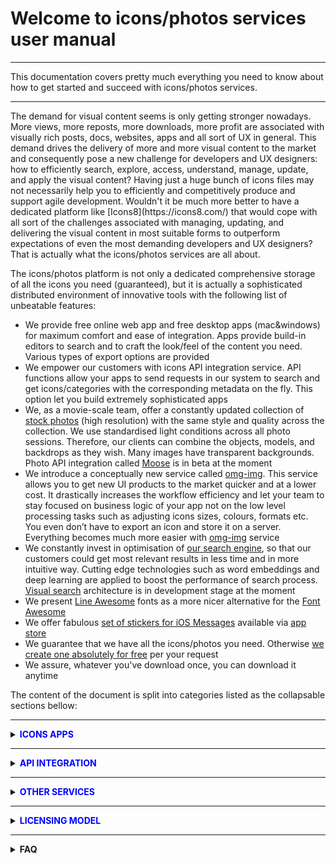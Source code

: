 # Welcome to icons/photos services user manual
<hr>
This documentation covers pretty much everything you need to know about how to get started and succeed with icons/photos services.
<hr>
<!--# Overview-->
The demand for visual content seems is only getting stronger nowadays. More views, more reposts, more downloads, more profit are associated with visually rich posts, docs, websites, apps and all sort of UX in general. This demand drives the delivery of more and more visual content to the market and consequently pose a new challenge for developers and UX designers: how to efficiently search, explore, access, understand, manage, update,  and apply the visual content? Having just a huge bunch of icons files may not necessarily help you to efficiently and competitively produce and support agile development. Wouldn't it be much more better to have a dedicated platform like [Icons8](https://icons8.com/) that would cope with all sort of the challenges associated with managing, updating, and delivering the visual content in most suitable forms to outperform expectations of even the most demanding developers and UX designers? That is actually what the icons/photos services are all about. 

The icons/photos platform is not only a dedicated comprehensive storage of all the icons you need (guaranteed), but it is actually a sophisticated distributed environment of innovative tools with the following list of unbeatable features:
 - We provide free online web app and free desktop apps (mac&windows) for maximum comfort and ease of integration. Apps provide build-in editors to search and to craft the look/feel of the content you need. Various types of export options are provided
 - We empower our customers with icons API integration service. API functions allow your apps to send requests in our system to search and get icons/categories with the corresponding metadata on the fly. This option let you build extremely sophisticated apps
 - We, as a movie-scale team, offer a constantly updated collection of [stock photos](https://photos.icons8.com/) (high resolution) with the same style and quality across the collection. We use standardised light conditions across all photo sessions. Therefore, our clients can combine the objects, models, and backdrops as they wish. Many images have transparent backgrounds. Photo API integration called [Moose](https://photos.icons8.com/api/v1/documentation) is in beta at the moment
 - We introduce a conceptually new service called [omg-img](http://img.icons8.com/). This service allows you to get new UI products to the market quicker and at a lower cost. It drastically increases the workflow efficiency and let your team to stay focused on business logic of your app not on the low level processing tasks such as adjusting icons sizes, colours, formats etc. You even don’t have to export an icon and store it on a server. Everything becomes much more easier with [omg-img](http://img.icons8.com/) service
 - We constantly invest in optimisation of [our search engine](https://icons8.com/icon/new-icons/all), so that our customers could get most relevant results in less time and in more intuitive way. Cutting edge technologies such as word embeddings and deep learning are applied to boost the performance of search process. [Visual search](http://ai.icons8.com/Scribble/Search) architecture is in development stage at the moment
 - We present [Line Awesome](https://icons8.com/line-awesome) fonts as a more nicer alternative for the [Font Awesome](https://iconpharm.com/web-app/category/all/font-awesome) 
 - We offer fabulous [set of stickers for iOS Messages](https://icons8.com/imessage/) available via [app store](https://itunes.apple.com/app/id1159302973) 
 - We guarantee that we have all the icons/photos you need. Otherwise [we create one absolutely for free](https://icons8.com/request-icon/free/hot) per your request
 - We assure, whatever you've download once, you can download it anytime
 
 The content of the document is split into categories listed as the collapsable sections bellow:
 <hr>
 <details>
  <summary>
   <span style="color:blue"><strong>ICONS APPS</strong></span>
  </summary>
 <ul>
  <li>
  <details>
  <summary>
   <strong>Web App</strong>
  </summary>
   
   
 ## Searching
 ...
## Editing/Formating
...
## Effects/Collections
...
## Downloading 
...

 </details>
   
 </li>
  <li>
  <details>
  <summary>
   <strong>Desktop Apps (Windows & Mac)</strong>
  </summary>
 Desktop Apps (Windows & Mac)
 </details>
  </li>
 </ul>
</details> 
<hr> 


 <details>
  <summary>
   <span style="color:blue"><strong>API INTEGRATION</strong></span>
  </summary>
 <ul>
  <li>
  <details>
  <summary>
   <strong>Icons API</strong>
  </summary>
 
 
## Overview
The big idea behind the icons API is the ease of manipulation with visual content. Having just a huge bunch of icons files may not necessarily help you to efficiently and competitively produce and support agile development. Wouldn't it be much more better to have a dedicated platform like [Icons8](https://icons8.com/) that would cope with all sort of the challenges associated with managing, updating, and delivering the visual content in most suitable forms to outperform expectations of even the most demanding developers and UX designers? That is actually what the icons/photos services are all about. 

This is us, the Icons8, who takes the responsibility to maintain the whole [infrastructure](https://api.icons8.com/) of managing and accessing visual content to let our clients to focus on delivering new products to the market with highest pace and lowest cost possible.

In a nutshell, [icons API](https://api.icons8.com/) represents by itself a web service with a list of web methods to manipulate with the visual content on the fly. The web methods could be invoked from various types of applications either web, desktop, or mobile. This is how integration is being achieved. Such architecture gives a unique level of flexibility to our clients to develop very sophisticated applications with outstanding UX and optimised time-to-market.

## API functions

[Icons API](https://api.icons8.com/) handles requests from clients apps and returns both Base64-encoded icons and the meta information. Some of the operations are:
-   Searching for a string
-   Getting the categories
-   Getting the icons from a category
-   Searches for similar icons (icons that have similar tags)
-   Suggestions for find-as-you-type, etc.
-   Searching for a string
-   Getting the categories
-   Getting the icons from a category
-   Searches for similar icons (icons that have similar tags)
-   Suggestions for find-as-you-type, etc. 

Below is a complete list of operations with definitions and links to live test page:

| Operation | Definition | Live Test |
|:--|:--|:--:|
| [GET /api/iconsets/icon](https://api.icons8.com/manual/icon)|Returns several icons | [Try](https://api.icons8.com/try/icon)  |
|[GET /api/iconsets/icons](https://api.icons8.com/manual/icons)|Returns all icons in alphabetical order|[Try](https://api.icons8.com/try/icons)|
|[GET /api/iconsets/search](https://api.icons8.com/manual/search)|Returns icons by the specified search criteria|[Try](https://api.icons8.com/try/search)|
|[GET /api/iconsets/latest](https://api.icons8.com/manual/latest)|Returns several icons sorted by date, with the newest first|[Try](https://api.icons8.com/try/latest)|
|[GET /api/iconsets/similar](https://api.icons8.com/manual/similar)|Returns icons that similar to the given one|[Try](https://api.icons8.com/try/similar)|
|[GET /api/iconsets/total](https://api.icons8.com/manual/total)|Returns the total number of icons for different platforms|[Try](https://api.icons8.com/try/total)|
|[GET /api/iconsets/list](https://api.icons8.com/manual/list)|Returns lists with information about icons|[Try](https://api.icons8.com/try/list)|
|[GET /api/iconsets/categories](https://api.icons8.com/manual/categories)|Returns lists of categories|[Try](https://api.icons8.com/try/categories)|
|[GET /api/iconsets/category](https://api.icons8.com/manual/category)|Returns lists of icons in particular category|[Try](https://api.icons8.com/try/category)|
|[GET /api/iconsets/suggest](https://api.icons8.com/manual/suggest)|Returns suggests about icons and tags for given string|[Try](https://api.icons8.com/try/suggest)|
|[GET /api/iconsets/svg-symbol](https://api.icons8.com/manual/svg-symbol)|Returns SVG `symbol` image consists of specified icons|[Try](https://api.icons8.com/try/svg-symbol)|
|[GET /api/iconsets/download](https://api.icons8.com/manual/download)|Download icon's image|[Try](https://api.icons8.com/try/download)|

## Elements, Attributes, Parameters

## API vs. JSON (pros&cons)
### What If We Go out of Business etc.
## Examples

## Use cases
These are examples of API usage in production applications:

-   **Template customisation.**  <br> This is how  [Canva](https://www.canva.com/) uses our API to customise layouts.
    
-   **Graphics and text editors.** <br>  [Gravit](https://gravit.io/)  allows to insert our icons via API into their mockups.
    
-   **Application customisation.** <br>  [TimeTune](http://timetune.center/)  uses our API to customise activities.




You can plug Icons8 into your system in two ways:

-   Via  [our API](https://api.icons8.com/)
-   By downloading a JSON with all base64 encoded icons and metadata (names, tags, and categories)

## API or JSON?

**We think  [API](https://api.icons8.com/)  is better.**  It took us a couple of years to develop it. In particular, it provides:

-   Sphinx full-text  [search](https://icons8.com/icon/131/search)  with morphology
-   A third party spell  [check](https://icons8.com/icon/set/check/all)  API
-   Multiple operations that would take months of development
-   Also, we’ve learned some stuff the hard way, by doing it and removing it. For example, using synonyms APIs proved to be a failure
-   Also, we keep improving the metadata daily

On the other hand,  **utilizing JSON on your side is 100% reliable;**  you can’t beat that.

## What If We Go out of Business?

If we want you to count on our technology, we must earn your trust. Here is what happens  _in an extremely unlikely event of an emergency_, as they say in the pre-flight safety demonstrations.

If we go out of  [business](https://icons8.com/web-app/category/Business), the following will happen:

-   **We’ll keep the website**, including our API,  [running](https://en.icons8.com/web-app/915/running)  for years. Although we utilize a number of servers for everything from generating the icons to serving content to Google, the core of the website is an $80 droplet on Digital Ocean. We must be extremely broke to shut it down.
-   **If you’ve used JSON, you are 100% safe.**  If you use our API, keep our JSON export as a backup; if anything happens, you’ll have years to switch to it.

However, the probability of going out of  [business](https://icons8.com/icon/pack/business)  is low. Our company,  [VisualPharm](http://visualpharm.com/), has existed since 2003; the cash flow is good, and we grow organically without any loans.

## License Expiration

A license is valid for one year after the purchase. It includes:

-   All icons created to the date + one year of new icons
-   Access to our API (according to your plan)
-   Support (according to your plan)

After one year, we will offer you a subscription for another year.

_Exception_: we will not charge for the software that you don’t support anymore. You can keep distributing the software for free, if:

-   It has all icons offline and doesn’t use our API
-   You don’t release new versions after the license expiration

## Limitations

-   The price includes  _all icons at the moment of the purchase + 1 year of new icons_. The icons that we create after 1 year cost $249 per year.
-   Please make it clear to your users that they can only use the icons for creations with your software. They cannot export the icons and use them in other authoring tools.
-   Please make it clear to your users that they can purchase additional licenses.
- 
## Getting Started

To get started, please  [contact us](https://icons8.com/contact)  to obtain an API key.

## Pricing

Our API license starts at $100/month.
 
 
 </details>
 </li>
  <li>
  <details>
  <summary>
   <strong>Photo API</strong>
  </summary>
 Photo API
 </details>
  </li>
 </ul>
</details> 
<hr> 





 <details>
  <summary>
   <span style="color:blue"><strong>OTHER SERVICES</strong></span>
  </summary>
 <ul>
  <li>
  <details>
  <summary>
   <strong>Omg-Img service</strong>
  </summary>


**1. Why [omg-img](http://img.icons8.com/) service?**
The service empowers developers and interface designers to get new UI products to the market faster at a lower cost. It drastically increases the workflow efficiency and let your team to stay focused on business logic of your app not on the low level processing tasks such as adjusting icons sizes, colors, formats etc. You even don’t have to export an icon and store it on a server. Everything becomes much more easier with [omg-img](http://img.icons8.com/) service. For example, it takes just a line of code `<img src=’https://img.icons8.com/search’/>` to insert a png icon [Magnifier](https://icons8.com/icon/set/magnifier/all) directly from the CDN to your application of any scale.

**2. Icon’s search available straight from the address bar of your browser.**
For your convenience, [omg-img](http://img.icons8.com/) service architecture allows developers and designers to browse for new icons directly from browser’s address bar as following: 

 - https://img.icons8.com/home 
 - https://img.icons8.com/house
- https://img.icons8.com/bungalow
- https://img.icons8.com/targaryen-house

There is always an option to browse for more icons from our web site search engine UI  https://icons8.com/icon/new-icons/all to get the names that you may use in constructing appropriate icons links for your apps.

**3. How do I apply styles?**
On our website, there is a list of icons styles on the left pane of the icons page. The list contains more than 20 various styles to outperform expectations of even the most demanding end-users of your apps. Below is the list of the most popular styles:

|monochrome|coloured|
|----------|--------|
|iOS: http://img.icons8.com/ios/car|Color: http://img.icons8.com/color/car|
|Windows: http://img.icons8.com/windows/car|Office: http://img.icons8.com/office/car|
|Material: http://img.icons8.com/material/car|Dusk: http://img.icons8.com/dusk/car|

[Omg-img](http://img.icons8.com/) let you apply a new style as easy as just inserting a style code within an icon’s link.

**4. Recolouring monochrome icons made easy**
To change the color of an icon with [omg-img](http://img.icons8.com/) service you simply insert an appropriate color code within an icon’s link as it is demonstrated below:
- <img src='http://img.icons8.com/ios/FF0000/car'> `http://img.icons8.com/ios/FF0000/car`
- <img src='http://img.icons8.com/ios/00FF00/car'> `http://img.icons8.com/ios/00FF00/car`
- <img src='http://img.icons8.com/ios/0000FF/car'> `http://img.icons8.com/ios/0000FF/car`

**5. How can I resize an icon?**
To modify an icon’s size the same logic is applied as before. It’s just enough to insert an icon’s size within its link:
- 'http://img.icons8.com/color/30px/car' <img src='http://img.icons8.com/color/30px/car' />
- 'http://img.icons8.com/color/40px/car' <img src='http://img.icons8.com/color/40px/car' />
- 'http://img.icons8.com/color/50px/car' <img src='http://img.icons8.com/color/50px/car' /> 
- 'http://img.icons8.com/color/60px/car' <img src='http://img.icons8.com/color/60px/car' /> 

For your convenience, the size of an icon can be written in two different formats: `100x100` or `100px`, depending on what you prefer the most.

**6. How can all sorts of artefacts be minimised when using pixel perfect?**
Each icon style is drawn for a specific pixel grid. Look at these few examples of various pixel grids: 
* iOS: `50x50`
* Metro: `26x26`
* Windows: `32x32`
* Material: `24x24`
* Color: `48x48`
* Office: `16x16`, `30x30`, `40x40`, `80x80`

In order to avoid all sorts of artefacts (blurring edges, washed out colours etc.) associated with changing an icon’s size, we strongly recommend you to choose multiples of original icon's size. For example for iOS style the multiples would be: `50x50`, `100x100`, `150x150` etc.
You can set an icon’s size either by specifying the size in pixels `100x100` / `100px` or with the use of factors: `2x` or `x2` (the number can vary).
For example:
- 'https://img.icons8.com/color/1x/brazilian-carnival.png' <img src='https://img.icons8.com/color/1x/brazilian-carnival.png'/>
- 'https://img.icons8.com/color/2x/brazilian-carnival.png' <img src='https://img.icons8.com/color/2x/brazilian-carnival.png' />

**7. What is the maximum size of an icon that your service can provide?**
The restriction applied to free png icons is 550px. Please read more in [API license](https://icons8.com/paid-license-99/#/).

**8. Which license do I need to start using [omg-img](http://img.icons8.com/)?**
To start using [omg-img](http://img.icons8.com) service for free, just [set a link](https://icons8.com/license) or buy [paid licence](https://icons8.com/paid-license-99/#/).

**9. What should I do if I can not find an icon that I need?**
You may send us a [request](https://icons8.com/request-icon/) to draw any icon you actually  need. It’s completely free. We try to do our the best to make our service comprehensive. However we do prioritise the requests which have the highest demand. You even may ask your friends, relatives and any community members to vote for your requested icon in order put your request on the very top of the queue. 

**10. Can an icon used in my app change over time?**
In short, it’s very unlikely but possible. The most updated version of an icon is accessible by a given icon’s link.
E.G. currently for the following link **`https://img.icons8.com/water-molecule`** we keep showing an icon with illustration of a water drop or an abstract molecule. However if we begin to receive more and more requests to change the icon’s appearance to say a water molecule like this H<sub>2</sub>O, then most probably we will alternate its look somehow to represent the structure of two atoms of hydrogen and one atom of oxygen bonded together. 

In case if you are planning to use an icon longterm, the best solution would be to use the canonical full path to the icon (.png), which can be formed [here](https://icons8.com/).

**11. Can I use an icon with .png extension?**
Yes you can use icons with .png extension in [omg-img](http://img.icons8.com/) service, however you would need to know the exact name of a .png icon. The .png names could differ from the names provided by the service. In order to find the desired .png icon name and create an appropriate query for it, you may use searching engine UI available on our website [here](https://icons8.com/icon/new-icons/all).

**12. How to use responsive size for [Office](https://icons8.com/office-icons/) style?**
It’s quite simple. Just add a parameter `office` to your request. For example:
 - <img src='http://img.icons8.com/office/50px/car.png?office=16'> `http://img.icons8.com/office/50px/car.png?office=16`
- <img src='http://img.icons8.com/office/50px/car.png?office=30'> `http://img.icons8.com/office/50px/car.png?office=30`
- <img src='http://img.icons8.com/office/50px/car.png?office=40'> `http://img.icons8.com/office/50px/car.png?office=40`
- <img src='http://img.icons8.com/office/50px/car.png?office=80'> `http://img.icons8.com/office/50px/car.png?office=80`



<br>
 </details>
 </li>
  <li>
  <details>
  <summary>
   <strong>Scribble-AI service</strong>
  </summary>
 Photo API
 </details>
  </li>
 </ul>
</details> 
<hr> 


 <details>
  <summary>
   <span style="color:blue"><strong>LICENSING MODEL</strong></span>
  </summary>
 This section aims to explain in detail various aspects of licensing and pricing for icons/photos services. While the strict [license agreement](https://icons8.com/download/Icons8_License.pdf) mainly focuses on the legitimacy of various types of usage, this chapter helps our clients to quickly grasp the main pricing features and wisely select the best possible usage option.

There are two possibilities for our clients to use [Icons8](https://icons8.com/) services: on a free basis and on a payable basis. Please note that we do provide lots fruitful things to use for free. Actually, among all the icons/photos services there are only two services that potentially could be payable: [regular icon license](https://icons8.com/paid-license-99/#/) and [API integrations license](https://icons8.com/paid-license-99/#/). All other services provided absolutely for free without any hidden costs. Of cause, there could be some requests from our clients for custom art/photo processing work, but in general [these](https://icons8.com/paid-license-99/#/) are the only two services that in principle could be payable.  For information regarding the free of charge usage please read the ['Free of charge licensing'](#free-of-charge-licensing) section below. Payable option of cause have the most ambitious capabilities. All the shades of licensing associated with paid licenses are described in ['Paid licensing'](#paid-licensing) section. 
## Free of charge licensing
All of the [Icons8](https://icons8.com/) icons/photos services and icons apps can be used for free except the API integration service. You are welcome to use them for free for personal or commercial use however it will require from you to reference us somewhere in an appropriate (publicly accessible) place of your product. In most cases it is enough to place a web link pointed to our website's main page or best of all, pointed directly to the icon you decided to use. Please note that the free icons can only be downloaded in PNG up to 100x100px. The [Popular Icons](https://icons8.com/icon/pack/free-icons/all) and [Logos](https://icons8.com/icon/pack/Logos/all) are free in all formats, including SVG.  

Below is the list of suggested places where you may set up a link:

 - Websites - we require linking from all pages where the icons are used. Please put the link in the footer if the icons are used on each page. A nice example:  
  
![](https://storage.crisp.chat/users/helpdesk/website/0387cc22-33e9-44e8-826f-c5c18d31fc81/15635e20-8c02-41d0-9b98-da3da95cf81b.png)  
  
 - Desktop software - please put the link in the About dialog
 - Mobile apps - please put the link in the About dialog and acknowledgment on
   the AppStore/Google Play page. If the application doesn’t have an
   About section, please reference [Icons8](https://icons8.com/) on the app page
 - Chrome App - please add the link to the description in the Chrome Web Store and (if it doesn't break your layout) somewhere in Settings   
 - WordPress plugin - please link on the Settings page of the plugin and the
   plugin page   
 - PDF, Excel, Word, any other document and also eBooks
   and printed editions - you can put the link anywhere in the document 
 - PC game - please put the link in the Credits section. And we would
   love to have a copy of the game, thank you :-)   
 - YouTube - please put the link in the description box   
 - eBay page - you can put the link in the footer   
 - Social network - please place the link in some of your posts
 - T-shirts, mugs, umbrellas etc. - put the link in some noticeable location of the product

##  Paid licensing
There is a conceptual difference between 

Alternatively, you can [purchase a license](https://icons8.com/paid-license-99/#/) to get all formats and use them without crediting us
There are two options - monthly subscription and yearly one.  
99% of our customers use monthly or yearly [subscriptions](https://icons8.com/paid-license-99)  
  
Enterprise  
If you have more than 10 people from your company who will use Icons8, you're welcome to enjoy our enterprise license. It is cheaper than buying individual licenses and easier to manage.  
[Enterprise license explained](https://icons8.com/enterprise/)  
  
API  
This license allows embedding icons in your apps and includes access to our API.  
[API license explained](https://icons8.docs.apiary.io/#)
 </details>
 
 <hr>
 
 
 <details>
 
  <summary>
   <strong>FAQ</strong>
 </summary>
 
 <details>
  <summary>
   <strong>LICENSING. FREE USAGE. SUBSCRIPTION. USAGE AFTER CANCELATION. DISTRIBUTION. </strong>
 </summary>
 
 <ol>
  <li>
   <details>
    <summary>
      <strong>Can I use Icons8 for free?</strong>
    </summary>
    
   Yes, you can use our icons for free for personal or commercial use if you put a link to our website.
   Please note that the free icons can only be downloaded in PNG up to 100x100px. The Popular Icons and Logos are free in all 
   formats, including SVG. Alternatively, you can purchase a license to get all formats and use them without crediting us.
   </details>
 <hr>
 </li>
 <li>
 <details>
  <summary>
   <strong>Can I use the icons after my subscription is expired?</strong>
 </summary>
  
Yes, the icons that you've used while your subscription was active can be used indefinitely.
Kindly note that after you make subscription and it expires you are not able to use previously downloaded icons on our web or app (unless you've downloaded them to your device).
 </details>
  <hr>
</li>
</ol> 
 </details>


<details>
  <summary>
   <strong>ICONS API. SOAP/JSON INTEGRATION. REQWESTS LIMITS. PLAN. WHAT IF ... </strong>
 </summary>
 
 <ol>
  <li>
 
   <details>
    <summary>
      <strong>Can I ...?</strong>
    </summary>
 
   more discussion goes here ...
   </details>
 
 <hr>
 </li>
 <li>
 <details>
  <summary>
   <strong>Can I ...?</strong>
 </summary>
  
 more discussion goes here ...
 </details>
 <hr>
</li>
</ol>
</details> 








<details>
  <summary>
   <strong>SEARCH. EDIT. LAYOUT. DOWNLOAD. FONTS. COLLECTIONS. </strong>
 </summary>
 
 <ol>
  <li>
 
   <details>
    <summary>
      <strong>Can I ...?</strong>
    </summary>
 
  more discussion goes here ...
   </details>
 
 <hr>
 </li>
 <li>
 <details>
  <summary>
   <strong>Can I ...?</strong>
 </summary>
  
 more discussion goes here ...
 </details>
 <hr>
</li>
</ol>
</details> 



</details>
